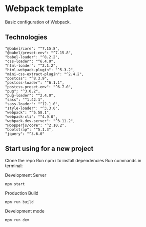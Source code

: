 # Webpack template
Basic configuration of Webpack.

## Technologies
    "@babel/core": "^7.15.8",
    "@babel/preset-env": "^7.15.8",
    "babel-loader": "^8.2.2",
    "css-loader": "^6.4.0",
    "html-loader": "^2.1.2",
    "html-webpack-plugin": "^5.3.2",
    "mini-css-extract-plugin": "^2.4.2",
    "postcss": "^8.3.9",
    "postcss-loader": "^6.1.1",
    "postcss-preset-env": "^6.7.0",
    "pug": "^3.0.2",
    "pug-loader": "^2.4.0",
    "sass": "^1.42.1",
    "sass-loader": "^12.1.0",
    "style-loader": "^3.3.0",
    "webpack": "^5.58.1",
    "webpack-cli": "^4.9.0",
    "webpack-dev-server": "^3.11.2",
    "@popperjs/core": "^2.10.2",
    "bootstrap": "^5.1.3",
    "jquery": "^3.6.0"

## Start using for a new project
Clone the repo
Run npm i to install dependencies
Run commands in terminal:

Development Server
```
npm start
```
Production Build
```
npm run build
```
Development mode
```
npm run dev
```
